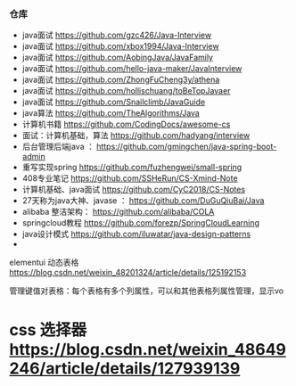 ### 仓库

- java面试 https://github.com/gzc426/Java-Interview
- java面试 https://github.com/xbox1994/Java-Interview
- java面试 https://github.com/AobingJava/JavaFamily
- java面试 https://github.com/hello-java-maker/JavaInterview
- java面试 https://github.com/ZhongFuCheng3y/athena
- java面试 https://github.com/hollischuang/toBeTopJavaer
- java面试 https://github.com/Snailclimb/JavaGuide
- java算法 https://github.com/TheAlgorithms/Java
- 计算机书籍 https://github.com/CodingDocs/awesome-cs
- 面试：计算机基础，算法 https://github.com/hadyang/interview
- 后台管理后端java ： https://github.com/gmingchen/java-spring-boot-admin
- 重写实现spring https://github.com/fuzhengwei/small-spring
- 408专业笔记 https://github.com/SSHeRun/CS-Xmind-Note
- 计算机基础、java面试 https://github.com/CyC2018/CS-Notes
- 27天称为java大神、javase ： https://github.com/DuGuQiuBai/Java
- alibaba 整洁架构： https://github.com/alibaba/COLA
- springcloud教程 https://github.com/forezp/SpringCloudLearning
- java设计模式 https://github.com/iluwatar/java-design-patterns
-

elementui 动态表格 https://blog.csdn.net/weixin_48201324/article/details/125192153


管理键值对表格：每个表格有多个列属性，可以和其他表格列属性管理，显示vo


# css 选择器 https://blog.csdn.net/weixin_48649246/article/details/127939139
